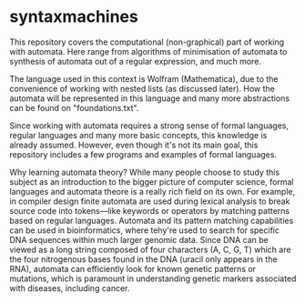 # syntaxmachines

This repository covers the computational (non-graphical) part of working with automata. Here range from algorithms of minimisation of automata to synthesis of automata out of a regular expression, and much more.

The language used in this context is Wolfram (Mathematica), due to the convenience of working with nested lists (as discussed later). How the automata will be represented in this language and many more abstractions can be found on "foundations.txt".

Since working with automata requires a strong sense of formal languages, regular languages and many more basic concepts, this knowledge is already assumed. However, even though it's not its main goal, this repository includes a few programs and examples of formal languages.

Why learning automata theory? While many people choose to study this subject as an introduction to the bigger picture of computer science, formal languages and automata theore is a really rich field on its own. For example, in compiler design finite automata are used during lexical analysis to break source code into tokens—like keywords or operators by matching patterns based on regular languages. Automata and its pattern matching capabilities can be used in bioinformatics, where  tehy're used to search for specific DNA sequences within much larger genomic data. Since DNA can be viewed as a long string composed of four characters (A, C, G, T) which are the four nitrogenous bases found in the DNA (uracil only appears in the RNA), automata can efficiently look for known genetic patterns or mutations, which is paramount in understanding genetic markers associated with diseases, including cancer.

